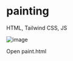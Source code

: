 # painting
HTML, Tailwind CSS, JS

![image](https://github.com/user-attachments/assets/7daa8a84-c5fb-443c-aa00-10b7cc6a5eb7)

Open paint.html
